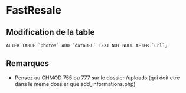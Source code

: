 # FastResale

## Modification de la table 

````
ALTER TABLE `photos` ADD `dataURL` TEXT NOT NULL AFTER `url`;
````

## Remarques
- Pensez au CHMOD 755 ou 777 sur le dossier /uploads (qui doit etre dans le meme dossier que add_informations.php)
